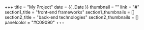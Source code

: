 +++
title = "My Project"
date = {{ .Date }}
thumbnail = ""
link = "#"
section1_title = "front-end frameworks"
section1_thumbnails = []
section2_title = "back-end technologies"
section2_thumbnails = []
panelcolor = "#C09090"
+++